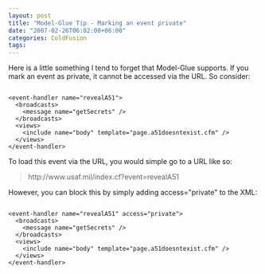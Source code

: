 ```yaml
---
layout: post
title: "Model-Glue Tip - Marking an event private"
date: "2007-02-26T06:02:00+06:00"
categories: ColdFusion 
tags: 
---
```


Here is a little something I tend to forget that Model-Glue supports. If you mark an event as private, it cannot be accessed via the URL. So consider:

<code>
&lt;event-handler name="revealA51"&gt;
  &lt;broadcasts&gt;
    &lt;message name="getSecrets" /&gt;
  &lt;/broadcasts&gt;
  &lt;views&gt;
    &lt;include name="body" template="page.a51doesntexist.cfm" /&gt;
  &lt;/views&gt;
&lt;/event-handler&gt;
</code>

To load this event via the URL, you would simple go to a URL like so:

<blockquote>http://www.usaf.mil/index.cf?event=revealA51</blockquote>

However, you can block this by simply adding access="private" to the XML:

<code>
&lt;event-handler name="revealA51" access="private"&gt;
  &lt;broadcasts&gt;
    &lt;message name="getSecrets" /&gt;
  &lt;/broadcasts&gt;
  &lt;views&gt;
    &lt;include name="body" template="page.a51doesntexist.cfm" /&gt;
  &lt;/views&gt;
&lt;/event-handler&gt;
</code>